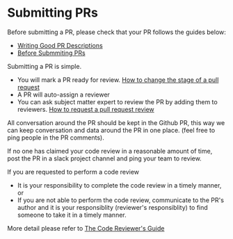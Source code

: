 # Submitting PRs

Before submitting a PR, please check that your PR follows the guides below:
-   [Writing Good PR Descriptions](pr-descriptions.md)
-   [Before Submmiting PRs](before-submitting-prs.md)

Submitting a PR is simple.
-    You will mark a PR ready for review. [How to change the stage of a pull request](https://docs.github.com/en/pull-requests/collaborating-with-pull-requests/proposing-changes-to-your-work-with-pull-requests/changing-the-stage-of-a-pull-request)
-    A PR will auto-assign a reviewer
-    You can ask subject matter expert to review the PR by adding them to reviewers. [How to request a pull request review](https://docs.github.com/en/pull-requests/collaborating-with-pull-requests/proposing-changes-to-your-work-with-pull-requests/requesting-a-pull-request-review)

All conversation around the PR should be kept in the Github PR, this way we can keep conversation and data around the PR in one place. (feel free to ping people in the PR comments).

If no one has claimed your code review in a reasonable amount of time, post the PR in a slack project channel and ping your team to review.

If you are requested to perform a code review
- It is your responsibility to complete the code review in a timely manner, or
- If you are not able to perform the code review, communicate to the PR's author and it is your responsiblity (reviewer's responsiblity) to find someone to take it in a timely manner.

More detail please refer to [The Code Reviewer's Guide](review/reviewer/index.md)

